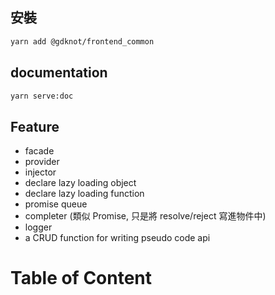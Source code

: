 


<!--#-->

## 安裝
```bash
yarn add @gdknot/frontend_common
```
## documentation
```bash
yarn serve:doc
```
## Feature
- facade
- provider
- injector
- declare lazy loading object
- declare lazy loading function
- promise queue 
- completer (類似 Promise, 只是將 resolve/reject 寫進物件中)
- logger
- a CRUD function for writing pseudo code api

# Table of Content
<!-- START doctoc -->
<!-- END doctoc -->

[s-provideDependency]: src/vueMixins/common.ts
[s-provideFacade]: src/vueMixins/common.ts
[s-queue]: src/utils/queue.ts
[s-completer]: src/utils/completer.ts
[s-logger]: src/utils/logger.ts
[s-logger.types]: src/utils/logger.types.ts
[s-test-queue]: __tests__/queue.test.ts
[s-test-completer]: __tests__/completer.test.ts
[s-test-logger]: __tests__/logger.test.ts